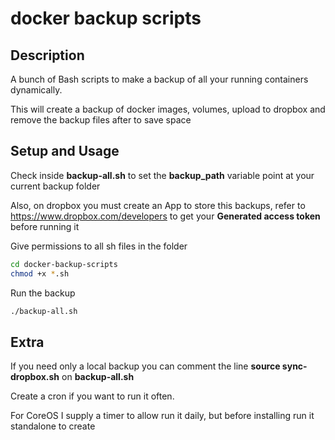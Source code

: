 # docker backup scripts

## Description

A bunch of Bash scripts to make a backup of all your running containers
dynamically.

This will create a backup of docker images, volumes, upload to dropbox and
remove the backup files after to save space

## Setup and Usage

Check inside **backup-all.sh** to set the **backup_path** variable point at
your current backup folder

Also, on dropbox you must create an App to store this backups, refer to
https://www.dropbox.com/developers to get your **Generated access token**
before running it

Give permissions to all sh files in the folder
```bash
cd docker-backup-scripts
chmod +x *.sh
```

Run the backup
```bash
./backup-all.sh
```

## Extra

If you need only a local backup
you can comment the line **source sync-dropbox.sh** on **backup-all.sh**

Create a cron if you want to run it often.

For CoreOS I supply a timer to allow run it daily, but before installing
run it standalone to create
